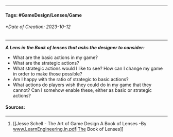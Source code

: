 __________________________________________________________________________
#### **Tags:** #GameDesign/Lenses/Game   
###### *Date of Creation: 2023-10-12
__________________________________________________________________________

***A Lens in the Book of lenses that asks the designer to consider:***
- What are the basic actions in my game?
- What are the strategic actions?
- What strategic actions would I like to see? How can I change my game in order to make those possible?
- Am I happy with the ratio of strategic to basic actions?
- What actions do players wish they could do in my game that they cannot? Can I somehow enable these, either as basic or strategic actions?
#### Sources:
__________________________________________________________________________
1. [[Jesse Schell - The Art of Game Design A Book of Lenses -By www.LearnEngineering.in.pdf|The Book of Lenses]]